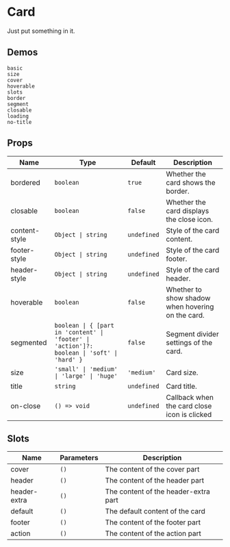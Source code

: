 # Card

Just put something in it.

## Demos

```demo
basic
size
cover
hoverable
slots
border
segment
closable
loading
no-title
```

## Props

| Name | Type | Default | Description |
| --- | --- | --- | --- |
| bordered | `boolean` | `true` | Whether the card shows the border. |
| closable | `boolean` | `false` | Whether the card displays the close icon. |
| content-style | `Object \| string` | `undefined` | Style of the card content. |
| footer-style | `Object \| string` | `undefined` | Style of the card footer. |
| header-style | `Object \| string` | `undefined` | Style of the card header. |
| hoverable | `boolean` | `false` | Whether to show shadow when hovering on the card. |
| segmented | `boolean \| { [part in 'content' \| 'footer' \| 'action']?: boolean \| 'soft' \| 'hard' }` | `false` | Segment divider settings of the card. |
| size | `'small' \| 'medium' \| 'large' \| 'huge'` | `'medium'` | Card size. |
| title | `string` | `undefined` | Card title. |
| on-close | `() => void` | `undefined` | Callback when the card close icon is clicked |

## Slots

| Name         | Parameters | Description                          |
| ------------ | ---------- | ------------------------------------ |
| cover        | `()`       | The content of the cover part        |
| header       | `()`       | The content of the header part       |
| header-extra | `()`       | The content of the header-extra part |
| default      | `()`       | The default content of the card      |
| footer       | `()`       | The content of the footer part       |
| action       | `()`       | The content of the action part       |
